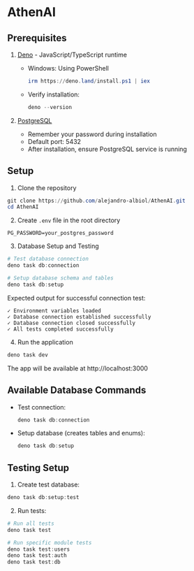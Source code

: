 # AthenAI

## Prerequisites
1. [Deno](https://deno.land/#installation) - JavaScript/TypeScript runtime
   - Windows: Using PowerShell
     ```powershell
     irm https://deno.land/install.ps1 | iex
     ```
   - Verify installation:
     ```powershell
     deno --version
     ```

2. [PostgreSQL](https://www.postgresql.org/download/windows/)
   - Remember your password during installation
   - Default port: 5432
   - After installation, ensure PostgreSQL service is running

## Setup
1. Clone the repository
```powershell
git clone https://github.com/alejandro-albiol/AthenAI.git
cd AthenAI
```

2. Create `.env` file in the root directory
```properties
PG_PASSWORD=your_postgres_password
```

3. Database Setup and Testing
```powershell
# Test database connection
deno task db:connection

# Setup database schema and tables
deno task db:setup
```

Expected output for successful connection test:
```
✓ Environment variables loaded
✓ Database connection established successfully
✓ Database connection closed successfully
✓ All tests completed successfully
```

4. Run the application
```powershell
deno task dev
```

The app will be available at http://localhost:3000

## Available Database Commands

- Test connection:
  ```powershell
  deno task db:connection
  ```

- Setup database (creates tables and enums):
  ```powershell
  deno task db:setup
  ```

## Testing Setup

1. Create test database:
```powershell
deno task db:setup:test
```

2. Run tests:
```powershell
# Run all tests
deno task test

# Run specific module tests
deno task test:users
deno task test:auth
deno task test:db
```